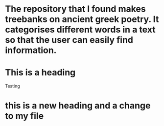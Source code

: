 # The repository that I found makes treebanks on ancient greek poetry. It categorises different words in a text so that the user can easily find information.
# This is a heading 
Testing 
# this is a new heading and a change to my file